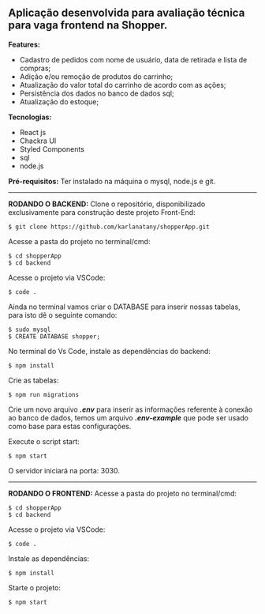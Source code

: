 ## Aplicação desenvolvida para avaliação técnica para vaga frontend na Shopper.

**Features:**

 - Cadastro de pedidos com nome de usuário, data de retirada e lista de compras;
- Adição e/ou remoção de produtos do carrinho;
- Atualização do valor total do carrinho de acordo com as ações;
- Persistência dos dados no banco de dados sql;
- Atualização do estoque;

**Tecnologias:**
- React js
- Chackra UI
- Styled Components
- sql
- node.js

**Pré-requisitos:**
Ter instalado na máquina o mysql, node.js e git.
 ________________________
**RODANDO O BACKEND:**
Clone o repositório, disponibilizado exclusivamente para construção deste projeto Front-End:

    $ git clone https://github.com/karlanatany/shopperApp.git

Acesse a pasta do projeto no terminal/cmd:

    $ cd shopperApp
    $ cd backend

Acesse o projeto via VSCode:

    $ code .

Ainda no terminal vamos criar o DATABASE para inserir nossas tabelas, para isto dê o seguinte comando:

    $ sudo mysql
    $ CREATE DATABASE shopper;
 
No terminal do Vs Code, instale as dependências do backend:

    $ npm install

Crie as tabelas:

    $ npm run migrations
   
 Crie um novo arquivo ***.env*** para inserir as informações referente à conexão ao banco de dados, temos um arquivo ***.env-example*** que pode ser usado como base para estas configurações.

Execute o script start:

    $ npm start

O servidor iniciará na porta: 3030.
___
**RODANDO O FRONTEND:**
Acesse a pasta do projeto no terminal/cmd:

    $ cd shopperApp
    $ cd backend

Acesse o projeto via VSCode:

    $ code .

Instale as dependências:

    $ npm install
Starte o projeto:

    $ npm start
